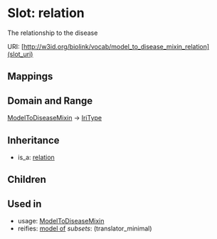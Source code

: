 # Slot: relation


The relationship to the disease

URI: [http://w3id.org/biolink/vocab/model_to_disease_mixin_relation](slot_uri)
## Mappings

## Domain and Range

[ModelToDiseaseMixin](ModelToDiseaseMixin.md) -> [IriType](IriType.md)
## Inheritance

 *  is_a: [relation](relation.md)
## Children

## Used in

 *  usage: [ModelToDiseaseMixin](ModelToDiseaseMixin.md)
 *  reifies: [model of](model_of.md) *subsets*: (translator_minimal)
